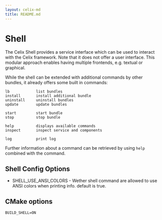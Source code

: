 ```yaml
---
layout: celix-md
title: README.md
---
```



<!--
Licensed to the Apache Software Foundation (ASF) under one or more
contributor license agreements.  See the NOTICE file distributed with
this work for additional information regarding copyright ownership.
The ASF licenses this file to You under the Apache License, Version 2.0
(the "License"); you may not use this file except in compliance with
the License.  You may obtain a copy of the License at
   
    http://www.apache.org/licenses/LICENSE-2.0

Unless required by applicable law or agreed to in writing, software
distributed under the License is distributed on an "AS IS" BASIS,
WITHOUT WARRANTIES OR CONDITIONS OF ANY KIND, either express or implied.
See the License for the specific language governing permissions and
limitations under the License.
-->

# Shell

The Celix Shell provides a service interface which can be used to interact with the Celix framework. Note that it does not offer a user interface. This modular approach enables having multiple frontends, e.g. textual or graphical.

While the shell can be extended with additional commands by other bundles, it already offers some built in commands:

    lb            list bundles
    install       install additional bundle
    uninstall     uninstall bundles
    update        update bundles

    start         start bundle
    stop          stop bundle

    help          displays available commands
    inspect       inspect service and components

    log           print log

Further information about a command can be retrieved by using `help` combined with the command.

## Shell Config Options

- SHELL_USE_ANSI_COLORS - Wether shell command are allowed to use
ANSI colors when printing info. default is true.

## CMake options
    BUILD_SHELL=ON
